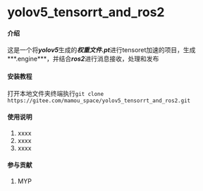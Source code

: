# yolov5_tensorrt_and_ros2

#### 介绍
这是一个将***yolov5***生成的***权重文件.pt***进行tensoret加速的项目，生成***.engine***，并结合***ros2***进行消息接收，处理和发布


#### 安装教程

打开本地文件夹终端执行`git clone https://gitee.com/mamou_space/yolov5_tensorrt_and_ros2.git`

#### 使用说明

1.  xxxx
2.  xxxx
3.  xxxx

#### 参与贡献

1.  MYP

